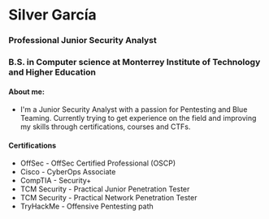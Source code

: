 # Silver García
### Professional Junior Security Analyst
### B.S. in Computer science at Monterrey Institute of Technology and Higher Education
#### About me:
- I'm a Junior Security Analyst with a passion for Pentesting and Blue Teaming. Currently trying to get experience on the field and improving my skills through certifications, courses and CTFs.
#### Certifications
- OffSec - OffSec Certified Professional (OSCP)
- Cisco - CyberOps Associate
- CompTIA - Security+
- TCM Security - Practical Junior Penetration Tester
- TCM Security - Practical Network Penetration Tester
- TryHackMe - Offensive Pentesting path

